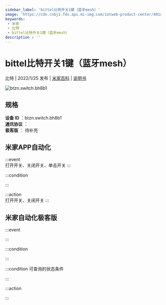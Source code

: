 ```yaml
---
sidebar_label: 'bittel比特开关1键（蓝牙mesh）'
image: 'https://cdn.cnbj1.fds.api.mi-img.com/iotweb-product-center/491d659e6b954d9a6d07ab040a2ef0a5_1638959478184.png?GalaxyAccessKeyId=AKVGLQWBOVIRQ3XLEW&Expires=9223372036854775807&Signature=r2nZ+Z/ozh3bkrDBjEXlFgiYeyk='
keywords: 
 - 米家
 - 比特
 - bittel比特开关1键（蓝牙mesh）
description : ''
---
```

# bittel比特开关1键（蓝牙mesh）

比特 | 2022/1/25 发布 | [米家百科](https://home.mi.com/webapp/content/baike/product/index.html?model=btzn.switch.bh8b1) | [说明书](https://home.mi.com/views/introduction.html?model=btzn.switch.bh8b1&region=cn)

![btzn.switch.bh8b1](https://cdn.cnbj1.fds.api.mi-img.com/iotweb-product-center/491d659e6b954d9a6d07ab040a2ef0a5_1638959478184.png?GalaxyAccessKeyId=AKVGLQWBOVIRQ3XLEW&Expires=9223372036854775807&Signature=r2nZ+Z/ozh3bkrDBjEXlFgiYeyk=)

## 规格  
> 
**设备 ID** ：btzn.switch.bh8b1  
**通讯协议** ：  
**极客版**  ： 待补充 


## 米家APP自动化  

:::event  
打开开关、关闭开关、单击开关
:::

:::condition  

:::

:::action   
打开开关、关闭开关
:::

## 米家自动化极客版  

:::event  

:::

:::condition  

:::

:::condition 可查询的状态条件  

:::

:::action  

:::

        
